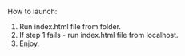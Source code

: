 How to launch:
1. Run index.html file from folder.
2. If step 1 fails - run index.html file from localhost.
3. Enjoy.
